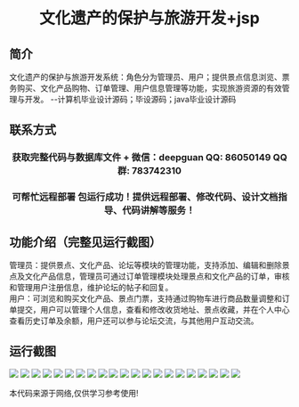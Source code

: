<p><h1 align="center">文化遗产的保护与旅游开发+jsp</h1></p>

## 简介
文化遗产的保护与旅游开发系统：角色分为管理员、用户；提供景点信息浏览、票务购买、文化产品购物、订单管理、用户信息管理等功能，实现旅游资源的有效管理与开发。    --计算机毕业设计源码；毕设源码；java毕业设计源码


## 联系方式
<p><h3 align="center">获取完整代码与数据库文件 + 微信：deepguan QQ: 86050149 QQ群: 783742310</h3></p>
<p><h3 align="center">可帮忙远程部署 包运行成功！提供远程部署、修改代码、设计文档指导、代码讲解等服务！</h3></p>

## 功能介绍（完整见运行截图）
管理员：提供景点、文化产品、论坛等模块的管理功能，支持添加、编辑和删除景点及文化产品信息，管理员可通过订单管理模块处理景点和文化产品的订单，审核和管理用户注册信息，维护论坛的帖子和回复。  
用户：可浏览和购买文化产品、景点门票，支持通过购物车进行商品数量调整和订单提交，用户可以管理个人信息，查看和修改收货地址、景点收藏，并在个人中心查看历史订单及余额，用户还可以参与论坛交流，与其他用户互动交流。


## 运行截图
![](https://bs-1329754181.cos.ap-shanghai.myqcloud.com/ssm/CulturalHeritageProtectionAndTourismDevelopment/img/001.jpg)
![](https://bs-1329754181.cos.ap-shanghai.myqcloud.com/ssm/CulturalHeritageProtectionAndTourismDevelopment/img/002.jpg)
![](https://bs-1329754181.cos.ap-shanghai.myqcloud.com/ssm/CulturalHeritageProtectionAndTourismDevelopment/img/003.jpg)
![](https://bs-1329754181.cos.ap-shanghai.myqcloud.com/ssm/CulturalHeritageProtectionAndTourismDevelopment/img/004.jpg)
![](https://bs-1329754181.cos.ap-shanghai.myqcloud.com/ssm/CulturalHeritageProtectionAndTourismDevelopment/img/005.jpg)
![](https://bs-1329754181.cos.ap-shanghai.myqcloud.com/ssm/CulturalHeritageProtectionAndTourismDevelopment/img/006.jpg)
![](https://bs-1329754181.cos.ap-shanghai.myqcloud.com/ssm/CulturalHeritageProtectionAndTourismDevelopment/img/007.jpg)
![](https://bs-1329754181.cos.ap-shanghai.myqcloud.com/ssm/CulturalHeritageProtectionAndTourismDevelopment/img/008.jpg)
![](https://bs-1329754181.cos.ap-shanghai.myqcloud.com/ssm/CulturalHeritageProtectionAndTourismDevelopment/img/009.jpg)
![](https://bs-1329754181.cos.ap-shanghai.myqcloud.com/ssm/CulturalHeritageProtectionAndTourismDevelopment/img/010.jpg)
![](https://bs-1329754181.cos.ap-shanghai.myqcloud.com/ssm/CulturalHeritageProtectionAndTourismDevelopment/img/011.jpg)
![](https://bs-1329754181.cos.ap-shanghai.myqcloud.com/ssm/CulturalHeritageProtectionAndTourismDevelopment/img/012.jpg)
![](https://bs-1329754181.cos.ap-shanghai.myqcloud.com/ssm/CulturalHeritageProtectionAndTourismDevelopment/img/013.jpg)
![](https://bs-1329754181.cos.ap-shanghai.myqcloud.com/ssm/CulturalHeritageProtectionAndTourismDevelopment/img/014.jpg)
![](https://bs-1329754181.cos.ap-shanghai.myqcloud.com/ssm/CulturalHeritageProtectionAndTourismDevelopment/img/015.jpg)
![](https://bs-1329754181.cos.ap-shanghai.myqcloud.com/ssm/CulturalHeritageProtectionAndTourismDevelopment/img/016.jpg)
![](https://bs-1329754181.cos.ap-shanghai.myqcloud.com/ssm/CulturalHeritageProtectionAndTourismDevelopment/img/017.jpg)
![](https://bs-1329754181.cos.ap-shanghai.myqcloud.com/ssm/CulturalHeritageProtectionAndTourismDevelopment/img/018.jpg)
![](https://bs-1329754181.cos.ap-shanghai.myqcloud.com/ssm/CulturalHeritageProtectionAndTourismDevelopment/img/019.jpg)
![](https://bs-1329754181.cos.ap-shanghai.myqcloud.com/ssm/CulturalHeritageProtectionAndTourismDevelopment/img/020.jpg)
![](https://bs-1329754181.cos.ap-shanghai.myqcloud.com/ssm/CulturalHeritageProtectionAndTourismDevelopment/img/021.jpg)

<p>本代码来源于网络,仅供学习参考使用!</p>
